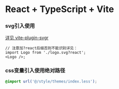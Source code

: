 # React + TypeScript + Vite

### svg引入使用

[详见 vite-plugin-svgr](https://www.npmjs.com/package/vite-plugin-svgr)

```tsx
// 注意加?react后缀否则不能识别详见：
import Logo from './logo.svg?react';
<Logo />;
```

### css变量引入使用绝对路径

```css
@import url('@/style/themes/index.less');
```
